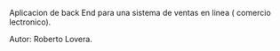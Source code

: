 Aplicacion de back End para una sistema de ventas en linea ( comercio lectronico).

Autor: Roberto Lovera.
